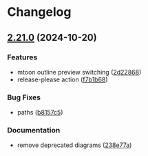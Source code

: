 # Changelog

## [2.21.0](https://github.com/saturday06/VRM-Addon-for-Blender/compare/v2.20.88...v2.21.0) (2024-10-20)


### Features

* mtoon outline preview switching ([2d22868](https://github.com/saturday06/VRM-Addon-for-Blender/commit/2d228687638fec0a188a8db303a6257ed1079388))
* release-please action ([f7b1b68](https://github.com/saturday06/VRM-Addon-for-Blender/commit/f7b1b6894d89ba21cfeaf7727bae9086e51daf74))


### Bug Fixes

* paths ([b8157c5](https://github.com/saturday06/VRM-Addon-for-Blender/commit/b8157c54bc21496ed97452526e647fc00d743a72))


### Documentation

* remove deprecated diagrams ([238e77a](https://github.com/saturday06/VRM-Addon-for-Blender/commit/238e77a0b1d7b6af1b9017efe99c0be47b37f602))
